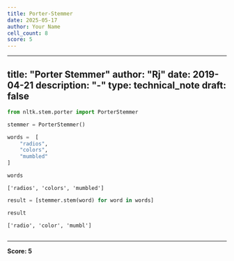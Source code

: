 ```yaml
---
title: Porter-Stemmer
date: 2025-05-17
author: Your Name
cell_count: 8
score: 5
---
```


---
title: "Porter Stemmer"
author: "Rj"
date: 2019-04-21
description: "-"
type: technical_note
draft: false
---

```python
from nltk.stem.porter import PorterStemmer
```


```python
stemmer = PorterStemmer()
```


```python
words =  [
    "radios",
    "colors",
    "mumbled"
]
```


```python
words
```




    ['radios', 'colors', 'mumbled']




```python
result = [stemmer.stem(word) for word in words]
```


```python
result
```




    ['radio', 'color', 'mumbl']




```python

```


---
**Score: 5**